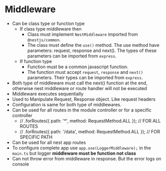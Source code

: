 # Middleware
 * Can be class type or function type
   * If class type middleware then
      * Class must implement `NestMiddleware` imported from `@nestjs/common`.
      * The class must define the `use()` method. The use method have parameters: request, response and next(). The types of these parameters can be imported from `express`.
   * If function type
      * Function must be a common javascript function.
      * The function must accept `request`, `response` and `next()` parameters. Their types can be imported from `express`.
 * Both type of middleware must call the next() function at the end, otherwise nest middleware or route handler will not be executed
 * Middleware executes sequentially
 * Used to Manipulate Request, Response object. Like request headers
 * Configuration is same for both type of middlewares.
 * Can be used for all routes in the module controller or for a specific controller
    * // .forRoutes({ path: '*', method: RequestMethod.ALL }); // FOR ALL ROUTES
    * // .forRoutes({ path: '/data', method: RequestMethod.ALL }); // FOR SPECIFIC PATH
 * Can be used for all nest app routes
 * To configure complete app use `app.use(LoggerMiddleware);` in the `main.ts` but logger <b>middleware must be function not class</b>
 * Can not throw error from middleware in response. But the error logs on console